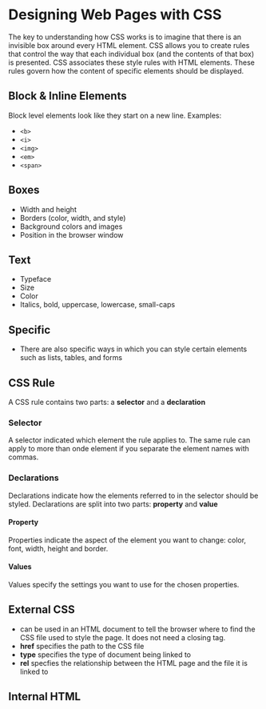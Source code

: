 # Designing Web Pages with CSS

The key to understanding how CSS works is to imagine that there is an invisible box around every HTML element. CSS allows you to create rules that control the way that each individual box (and the contents of that box) is presented. CSS associates these style rules with HTML elements. These rules govern how the content of specific elements should be displayed. 

## Block & Inline Elements

Block level elements look like they start on a new line. Examples:

* `<b>`
* `<i>`
* `<img>`
* `<em>`
* `<span>`

## Boxes

* Width and height
* Borders (color, width, and style)
* Background colors and images
* Position in the browser window

## Text

* Typeface
* Size
* Color
* Italics, bold, uppercase, lowercase, small-caps

## Specific

* There are also specific ways in which you can style certain elements such as lists, tables, and forms

## CSS Rule

A CSS rule contains two parts: a **selector** and a **declaration**

### Selector

A selector indicated which element the rule applies to. The same rule can apply to more than onde element if you separate the element names with commas.

### Declarations

Declarations indicate how the elements referred to in the selector should be styled. Declarations are split into two parts: **property** and **value**

#### Property

Properties indicate the aspect of the element you want to change: color, font, width, height and border.

#### Values

Values specify the settings you want to use for the chosen properties. 

## External CSS

* **<link>** can be used in an HTML document to tell the browser where to find the CSS file used to style the page. It does not need a closing tag.
* **href** specifies the path to the CSS file
* **type** specifies the type of document being linked to
* **rel** specfies the relationship between the HTML page and the file it is linked to

## Internal HTML

**<style>** elements are placed inside the <head> to apply CSS rules within an HTML page

## CSS Selectors

* Universal Selector: applies to all elements in the document. Examples: * and {}
* Type Selector: matches elements name. Example: h1, h2, h3
* Class Selector: matches an element whose class attribute has a value that matches the one specified after the period symbol. Example: . note or p.note
* ID Selector: mathes an element whose id attribute has a value that matches the one specified after the pound symbol. Example: #introduction
* Child Selector: matches an element that is a direct child of another. Example: li>a
* Descendant Selector: matches an element that is a descendant of another specified element. Example: p a 
* Adjacent Sibling Selector: matches an element that is the next sibling of another. Example: h1+p
* General Sibling Selector: Matching an element that is a sibling of another, although it does not habe to be the directly preceding element. Example: h1-p

## How CSS Rules Cascade

* **Last Rule**: if the two selectors are identical, the latter of the two will take precedence.
* **Specificity**: if one selector is more specific than the others, the more specific rule will take precedence over more general ones. 
* **Important**: you can add **!important** after any property value to indicate that it should be considered more important than other rules

## Review

* If you have two <p> elements that are siblings of a <h1> element, the general sibling selector rule applies
* h1+p targets the first <p> element after any <h1> element (but not other <p> elements)
* p a {} targets any <a> elements that sit inside a <p> element, even if there are other elements nested between them
* CSS treats each HTML element as it appears inside its own box and uses rules to indicate how that element should look
* Rules are made up of selectors and declarations
* Different types of selectors allow you to target your rules at different elements
* Declarations are made up of two parts: properties and values
* CSS rules usually appear in a separate document, although they may appear within an HTML page

## Review Questions

1. What is an empty element?
2. What does a period symbol mean?
3. What does CSS stand for?

### Review Answers

1. Empty elements do not need a closing tag
2. Full Stop
3. Cascading Style Sheet